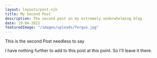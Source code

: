 ```yaml
---
layout: layouts/post.njk
title: My Second Post
description: The second post on my extremely underwhelming blog
date: 19-04-2021
featuredImage: "/images/uploads/fergus.jpg"
---
```


This is the second Post needless to say

I have nothing further to add to this post at this point. So I'll leave it there.
